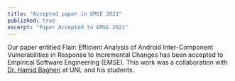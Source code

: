 ```yaml
---
title: "Accepted paper in EMSE 2021"
published: true
excerpt: "Paper Accepted to EMSE 2021"
---
```


Our paper entitled Flair: Efficient Analysis of Android Inter-Component Vulnerabilities in Response to Incremental Changes has been accepted to Empirical Software Engineering (EMSE). This work was a collaboration with [Dr. Hamid Bagheri](https://cse.unl.edu/~hbagheri/) at UNL and his students.
